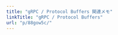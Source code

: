 ```yaml
---
title: "gRPC / Protocol Buffers 関連メモ"
linkTitle: "gRPC / Protocol Buffers"
url: "p/88gow5c/"
---
```


